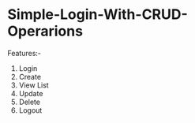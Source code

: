 # Simple-Login-With-CRUD-Operarions

Features:-
1. Login
2. Create
3. View List
4. Update
5. Delete
6. Logout
